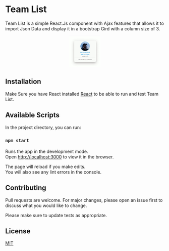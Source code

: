 # Team List

Team List is a simple React.Js component with Ajax features that allows it to import Json Data and display it in a bootstrap Gird with a column size of 3.

<p align="center">
<img width="100" height="100" src="https://github.com/raedsalah/Team-List-react/blob/master/src/img/ezgif.com-gif-maker.gif" alt="Team Card">
</p>

## Installation

Make Sure you have React installed [React](https://github.com/facebook/react) to be able to run and test Team List.

## Available Scripts

In the project directory, you can run:

### `npm start`

Runs the app in the development mode.<br>
Open [http://localhost:3000](http://localhost:3000) to view it in the browser.

The page will reload if you make edits.<br>
You will also see any lint errors in the console.

## Contributing

Pull requests are welcome. For major changes, please open an issue first to discuss what you would like to change.

Please make sure to update tests as appropriate.

## License

[MIT](https://choosealicense.com/licenses/mit/)
